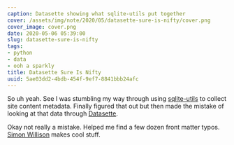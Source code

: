 ```yaml
---
caption: Datasette showing what sqlite-utils put together
cover: /assets/img/note/2020/05/datasette-sure-is-nifty/cover.png
cover_image: cover.png
date: 2020-05-06 05:39:00
slug: datasette-sure-is-nifty
tags:
- python
- data
- ooh a sparkly
title: Datasette Sure Is Nifty
uuid: 5ae03dd2-4bdb-454f-9ef7-8841bbb24afc
---
```


So uh yeah. See I was stumbling my way through using
[sqlite-utils](https://sqlite-utils.readthedocs.io) to collect site
content metadata. Finally figured that out but then made the mistake of
looking at that data through
[Datasette](https://datasette.readthedocs.io).

Okay not really a mistake. Helped me find a few dozen front matter
typos. [Simon Willison](https://simonwillison.net/) makes cool stuff.